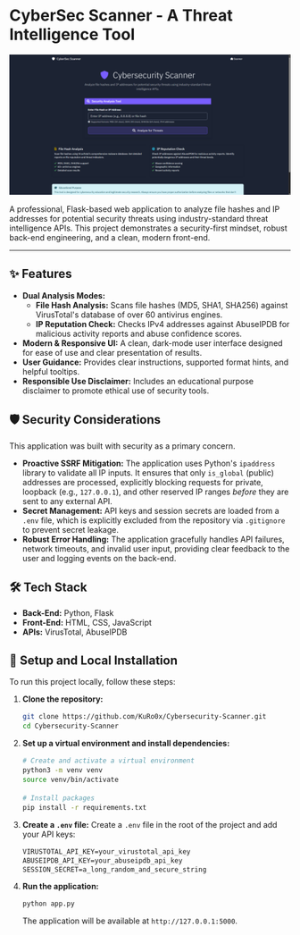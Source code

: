 # CyberSec Scanner - A Threat Intelligence Tool

![CyberSec Scanner Screenshot](<Screenshot 2025-08-06 180501.png>)

A professional, Flask-based web application to analyze file hashes and IP addresses for potential security threats using industry-standard threat intelligence APIs. This project demonstrates a security-first mindset, robust back-end engineering, and a clean, modern front-end.

---

## ✨ Features

*   **Dual Analysis Modes:**
    *   **File Hash Analysis:** Scans file hashes (MD5, SHA1, SHA256) against VirusTotal's database of over 60 antivirus engines.
    *   **IP Reputation Check:** Checks IPv4 addresses against AbuseIPDB for malicious activity reports and abuse confidence scores.
*   **Modern & Responsive UI:** A clean, dark-mode user interface designed for ease of use and clear presentation of results.
*   **User Guidance:** Provides clear instructions, supported format hints, and helpful tooltips.
*   **Responsible Use Disclaimer:** Includes an educational purpose disclaimer to promote ethical use of security tools.

## 🛡️ Security Considerations

This application was built with security as a primary concern.

*   **Proactive SSRF Mitigation:** The application uses Python's `ipaddress` library to validate all IP inputs. It ensures that only `is_global` (public) addresses are processed, explicitly blocking requests for private, loopback (e.g., `127.0.0.1`), and other reserved IP ranges *before* they are sent to any external API.
*   **Secret Management:** API keys and session secrets are loaded from a `.env` file, which is explicitly excluded from the repository via `.gitignore` to prevent secret leakage.
*   **Robust Error Handling:** The application gracefully handles API failures, network timeouts, and invalid user input, providing clear feedback to the user and logging events on the back-end.

## 🛠️ Tech Stack

*   **Back-End:** Python, Flask
*   **Front-End:** HTML, CSS, JavaScript
*   **APIs:** VirusTotal, AbuseIPDB

## 🚀 Setup and Local Installation

To run this project locally, follow these steps:

1.  **Clone the repository:**
    ```bash
    git clone https://github.com/KuRo0x/Cybersecurity-Scanner.git
    cd Cybersecurity-Scanner
    ```

2.  **Set up a virtual environment and install dependencies:**
    ```bash
    # Create and activate a virtual environment
    python3 -m venv venv
    source venv/bin/activate

    # Install packages
    pip install -r requirements.txt
    ```

3.  **Create a `.env` file:**
    Create a `.env` file in the root of the project and add your API keys:
    ```
    VIRUSTOTAL_API_KEY=your_virustotal_api_key
    ABUSEIPDB_API_KEY=your_abuseipdb_api_key
    SESSION_SECRET=a_long_random_and_secure_string
    ```

4.  **Run the application:**
    ```bash
    python app.py
    ```
    The application will be available at `http://127.0.0.1:5000`.






